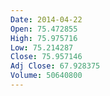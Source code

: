 ```yaml
---
Date: 2014-04-22
Open: 75.472855
High: 75.975716
Low: 75.214287
Close: 75.957146
Adj Close: 67.928375
Volume: 50640800
---
```


